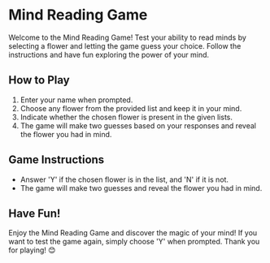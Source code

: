 # Mind Reading Game

Welcome to the Mind Reading Game! Test your ability to read minds by selecting a flower and letting the game guess your choice. Follow the instructions and have fun exploring the power of your mind.

## How to Play

1. Enter your name when prompted.
2. Choose any flower from the provided list and keep it in your mind.
3. Indicate whether the chosen flower is present in the given lists.
4. The game will make two guesses based on your responses and reveal the flower you had in mind.

## Game Instructions

- Answer 'Y' if the chosen flower is in the list, and 'N' if it is not.
- The game will make two guesses and reveal the flower you had in mind.

## Have Fun!

Enjoy the Mind Reading Game and discover the magic of your mind! If you want to test the game again, simply choose 'Y' when prompted. Thank you for playing! 😊
